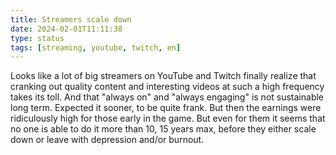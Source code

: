 ```yaml
---
title: Streamers scale down
date: 2024-02-01T11:11:38
type: status
tags: [streaming, youtube, twitch, en]
---
```


Looks like a lot of big streamers on YouTube and Twitch finally realize that cranking out quality content and interesting videos at such a high frequency takes its toll. And that "always on" and "always engaging" is not sustainable long term. Expected it sooner, to be quite frank. But then the earnings were ridiculously high for those early in the game. But even for them it seems that no one is able to do it more than 10, 15 years max, before they either scale down or leave with depression and/or burnout. 
